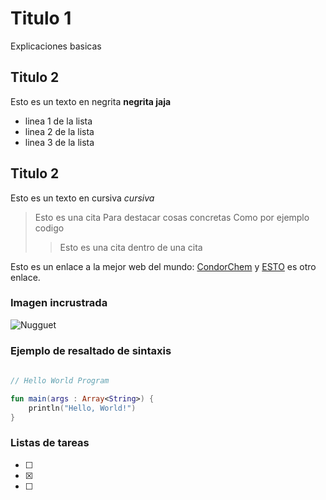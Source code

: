 # Titulo 1
Explicaciones basicas

## Titulo 2
Esto es un texto en negrita **negrita jaja**

* linea 1 de la lista
* linea 2 de la lista
* linea 3 de la lista

## Titulo 2
Esto es un texto en cursiva _cursiva_

> Esto es una cita
> Para destacar cosas concretas
> Como por ejemplo codigo
>> Esto es una cita dentro de una cita

Esto es un enlace a la mejor web del mundo:
[CondorChem](http://condorchem.com)
y [ESTO](http://enti.cat) es otro enlace.

### Imagen incrustrada
![Nugguet](https://i.etsystatic.com/18862914/r/il/9ddd2d/3355087118/il_570xN.3355087118_rgbz.jpg)

### Ejemplo de resaltado de sintaxis
```kotlin
	
// Hello World Program

fun main(args : Array<String>) {
    println("Hello, World!")
}

```

### Listas de tareas
- [ ]
- [X]
- [ ]